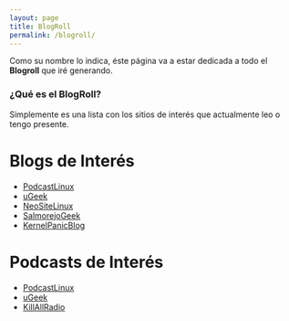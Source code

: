 ```yaml
---
layout: page
title: BlogRoll
permalink: /blogroll/
---
```


Como su nombre lo indica, éste página va a estar dedicada a todo el **Blogroll** que iré generando.

### ¿Qué es el BlogRoll?
Simplemente es una lista con los sitios de interés que actualmente leo o tengo presente.

# Blogs de Interés
* [PodcastLinux](podcastlinux.github.io)
* [uGeek](ugeek.github.io)
* [NeoSiteLinux](www.neositelinux.com)
* [SalmorejoGeek](salmorejogeek.com)
* [KernelPanicBlog](kernelpanicblog.wordpress.com)

# Podcasts de Interés
* [PodcastLinux](podcastlinux.github.io)
* [uGeek](ugeek.github.io)
* [KillAllRadio](killallradio.tk)